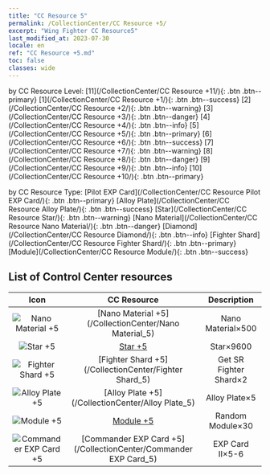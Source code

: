 ```yaml
---
title: "CC Resource 5"
permalink: /CollectionCenter/CC Resource +5/
excerpt: "Wing Fighter CC Resource5"
last_modified_at: 2023-07-30
locale: en
ref: "CC Resource +5.md"
toc: false
classes: wide
---
```


  by CC Resource Level:  [11](/CollectionCenter/CC Resource +11/){: .btn .btn--primary}   [1](/CollectionCenter/CC Resource +1/){: .btn .btn--success}   [2](/CollectionCenter/CC Resource +2/){: .btn .btn--warning}   [3](/CollectionCenter/CC Resource +3/){: .btn .btn--danger}   [4](/CollectionCenter/CC Resource +4/){: .btn .btn--info}   [5](/CollectionCenter/CC Resource +5/){: .btn .btn--primary}   [6](/CollectionCenter/CC Resource +6/){: .btn .btn--success}   [7](/CollectionCenter/CC Resource +7/){: .btn .btn--warning}   [8](/CollectionCenter/CC Resource +8/){: .btn .btn--danger}   [9](/CollectionCenter/CC Resource +9/){: .btn .btn--info}   [10](/CollectionCenter/CC Resource +10/){: .btn .btn--primary} 

  by CC Resource Type:  [Pilot EXP Card](/CollectionCenter/CC Resource Pilot EXP Card/){: .btn .btn--primary}   [Alloy Plate](/CollectionCenter/CC Resource Alloy Plate/){: .btn .btn--success}   [Star](/CollectionCenter/CC Resource Star/){: .btn .btn--warning}   [Nano Material](/CollectionCenter/CC Resource Nano Material/){: .btn .btn--danger}   [Diamond](/CollectionCenter/CC Resource Diamond/){: .btn .btn--info}   [Fighter Shard](/CollectionCenter/CC Resource Fighter Shard/){: .btn .btn--primary}   [Module](/CollectionCenter/CC Resource Module/){: .btn .btn--success} 

## List of Control Center resources

  |   Icon |      CC Resource        |   Description   |
  |:------:|:---------------:|:---------------:|
  | ![Nano Material +5](/images/cc/CC_Nano_Material_5_p.png) | [Nano Material +5](/CollectionCenter/Nano Material_5) | Nano Material×500 |
  | ![Star +5](/images/cc/CC_Star_5_p.png) | [Star +5](/CollectionCenter/Star_5) | Star×9600 |
  | ![Fighter Shard +5](/images/cc/CC_Fighter_Shard_5_p.png) | [Fighter Shard +5](/CollectionCenter/Fighter Shard_5) | Get SR Fighter Shard×2 |
  | ![Alloy Plate +5](/images/cc/CC_Alloy_Plate_5_p.png) | [Alloy Plate +5](/CollectionCenter/Alloy Plate_5) | Alloy Plate×5 |
  | ![Module +5](/images/cc/CC_Module_5_p.png) | [Module +5](/CollectionCenter/Module_5) | Random Module×30 |
  | ![Commander EXP Card +5](/images/cc/CC_Pilot_EXP_Card_5_p.png) | [Commander EXP Card +5](/CollectionCenter/Commander EXP Card_5) | EXP Card II×5-6 |
